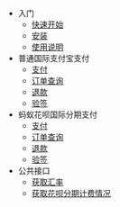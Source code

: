 <!-- 定制侧边栏 -->

- 入门
  - [快速开始](/quick_start/overview.md)
  - [安装](/quick_start/install.md)
  - [使用说明](/quick_start/usage.md)
- 普通国际支付宝支付
  - [支付](/normal/pay.md)
  - [订单查询](/normal/find.md)
  - [退款](/normal/refund.md)
  - [验签](/normal/verify.md)
- 蚂蚁花呗国际分期支付
  - [支付](/hbfq/pay.md)
  - [订单查询](/hbfq/find.md)
  - [退款](/hbfq/refund.md)
  - [验签](/hbfq/verify.md)
- 公共接口
  - [获取汇率](/common/exchange_rate.md)
  - [获取花呗分期计费情况](/common/hbfq_cost.md)
